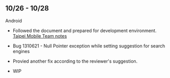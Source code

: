 ## 10/26 - 10/28

Android

* Followed the document and prepared for development environment. [Taipei Mobile Team notes]

* Bug 1310621 - Null Pointer exception while setting suggestion for search engines 
 * Provied another fix according to the reviewer's suggestion.
 * WIP

[Taipei Mobile Team notes]:  https://docs.google.com/document/d/13A5WTXUCfTWb7Kfu2rVNxm0sASePD7pOeLnNG4jD7iM

